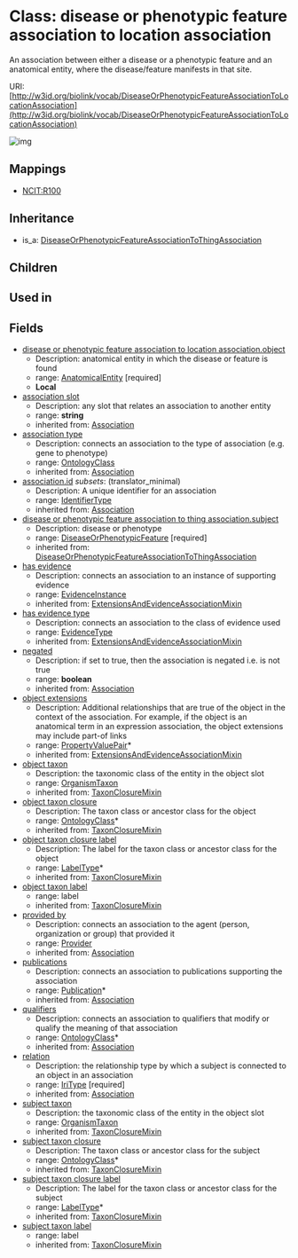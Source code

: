 # Class: disease or phenotypic feature association to location association


An association between either a disease or a phenotypic feature and an anatomical entity, where the disease/feature manifests in that site.

URI: [http://w3id.org/biolink/vocab/DiseaseOrPhenotypicFeatureAssociationToLocationAssociation](http://w3id.org/biolink/vocab/DiseaseOrPhenotypicFeatureAssociationToLocationAssociation)

![img](http://yuml.me/diagram/nofunky;dir:TB/class/\[DiseaseOrPhenotypicFeatureAssociationToLocationAssociation|subject_taxon_closure_label(i):label_type%20*;object_taxon_closure_label(i):label_type%20*;has_evidence(i):evidence_instance%20%3F;id(i):identifier_type%20%3F;relation(i):iri_type;negated(i):boolean%20%3F;association_slot(i):string%20%3F]-%20subject(i)>\[DiseaseOrPhenotypicFeature],%20\[DiseaseOrPhenotypicFeatureAssociationToLocationAssociation]-%20provided%20by(i)%20%3F>\[Provider],%20\[DiseaseOrPhenotypicFeatureAssociationToLocationAssociation]-%20publications(i)%20*>\[Publication],%20\[DiseaseOrPhenotypicFeatureAssociationToLocationAssociation]-%20qualifiers(i)%20*>\[OntologyClass],%20\[DiseaseOrPhenotypicFeatureAssociationToLocationAssociation]-%20association%20type(i)%20%3F>\[OntologyClass],%20\[DiseaseOrPhenotypicFeatureAssociationToLocationAssociation]-%20has%20evidence%20type(i)%20%3F>\[EvidenceType],%20\[DiseaseOrPhenotypicFeatureAssociationToLocationAssociation]-%20object%20extensions(i)%20*>\[PropertyValuePair],%20\[DiseaseOrPhenotypicFeatureAssociationToLocationAssociation]-%20object%20taxon%20closure(i)%20*>\[OntologyClass],%20\[DiseaseOrPhenotypicFeatureAssociationToLocationAssociation]-%20object%20taxon(i)%20%3F>\[OrganismTaxon],%20\[DiseaseOrPhenotypicFeatureAssociationToLocationAssociation]-%20subject%20taxon%20closure(i)%20*>\[OntologyClass],%20\[DiseaseOrPhenotypicFeatureAssociationToLocationAssociation]-%20subject%20taxon(i)%20%3F>\[OrganismTaxon],%20\[DiseaseOrPhenotypicFeatureAssociationToLocationAssociation]-%20object>\[AnatomicalEntity],%20\[DiseaseOrPhenotypicFeatureAssociationToThingAssociation]^-\[DiseaseOrPhenotypicFeatureAssociationToLocationAssociation])
## Mappings

 * [NCIT:R100](http://purl.obolibrary.org/obo/NCIT_R100)
## Inheritance

 *  is_a: [DiseaseOrPhenotypicFeatureAssociationToThingAssociation](DiseaseOrPhenotypicFeatureAssociationToThingAssociation.md)
## Children

## Used in

## Fields

 * [disease or phenotypic feature association to location association.object](disease_or_phenotypic_feature_association_to_location_association_object.md)
    * Description: anatomical entity in which the disease or feature is found
    * range: [AnatomicalEntity](AnatomicalEntity.md) [required]
    * __Local__
 * [association slot](association_slot.md)
    * Description: any slot that relates an association to another entity
    * range: **string**
    * inherited from: [Association](Association.md)
 * [association type](association_type.md)
    * Description: connects an association to the type of association (e.g. gene to phenotype)
    * range: [OntologyClass](OntologyClass.md)
    * inherited from: [Association](Association.md)
 * [association.id](association_id.md) *subsets*: (translator_minimal)
    * Description: A unique identifier for an association
    * range: [IdentifierType](IdentifierType.md)
    * inherited from: [Association](Association.md)
 * [disease or phenotypic feature association to thing association.subject](disease_or_phenotypic_feature_association_to_thing_association_subject.md)
    * Description: disease or phenotype
    * range: [DiseaseOrPhenotypicFeature](DiseaseOrPhenotypicFeature.md) [required]
    * inherited from: [DiseaseOrPhenotypicFeatureAssociationToThingAssociation](DiseaseOrPhenotypicFeatureAssociationToThingAssociation.md)
 * [has evidence](has_evidence.md)
    * Description: connects an association to an instance of supporting evidence
    * range: [EvidenceInstance](EvidenceInstance.md)
    * inherited from: [ExtensionsAndEvidenceAssociationMixin](ExtensionsAndEvidenceAssociationMixin.md)
 * [has evidence type](has_evidence_type.md)
    * Description: connects an association to the class of evidence used
    * range: [EvidenceType](EvidenceType.md)
    * inherited from: [ExtensionsAndEvidenceAssociationMixin](ExtensionsAndEvidenceAssociationMixin.md)
 * [negated](negated.md)
    * Description: if set to true, then the association is negated i.e. is not true
    * range: **boolean**
    * inherited from: [Association](Association.md)
 * [object extensions](object_extensions.md)
    * Description: Additional relationships that are true of the object in the context of the association. For example, if the object is an anatomical term in an expression association, the object extensions may include part-of links
    * range: [PropertyValuePair](PropertyValuePair.md)*
    * inherited from: [ExtensionsAndEvidenceAssociationMixin](ExtensionsAndEvidenceAssociationMixin.md)
 * [object taxon](object_taxon.md)
    * Description: the taxonomic class of the entity in the object slot
    * range: [OrganismTaxon](OrganismTaxon.md)
    * inherited from: [TaxonClosureMixin](TaxonClosureMixin.md)
 * [object taxon closure](object_taxon_closure.md)
    * Description: The taxon class or ancestor class for the object
    * range: [OntologyClass](OntologyClass.md)*
    * inherited from: [TaxonClosureMixin](TaxonClosureMixin.md)
 * [object taxon closure label](object_taxon_closure_label.md)
    * Description: The label for the taxon class or ancestor class for the object
    * range: [LabelType](LabelType.md)*
    * inherited from: [TaxonClosureMixin](TaxonClosureMixin.md)
 * [object taxon label](object_taxon_label.md)
    * range: label
    * inherited from: [TaxonClosureMixin](TaxonClosureMixin.md)
 * [provided by](provided_by.md)
    * Description: connects an association to the agent (person, organization or group) that provided it
    * range: [Provider](Provider.md)
    * inherited from: [Association](Association.md)
 * [publications](publications.md)
    * Description: connects an association to publications supporting the association
    * range: [Publication](Publication.md)*
    * inherited from: [Association](Association.md)
 * [qualifiers](qualifiers.md)
    * Description: connects an association to qualifiers that modify or qualify the meaning of that association
    * range: [OntologyClass](OntologyClass.md)*
    * inherited from: [Association](Association.md)
 * [relation](relation.md)
    * Description: the relationship type by which a subject is connected to an object in an association
    * range: [IriType](IriType.md) [required]
    * inherited from: [Association](Association.md)
 * [subject taxon](subject_taxon.md)
    * Description: the taxonomic class of the entity in the object slot
    * range: [OrganismTaxon](OrganismTaxon.md)
    * inherited from: [TaxonClosureMixin](TaxonClosureMixin.md)
 * [subject taxon closure](subject_taxon_closure.md)
    * Description: The taxon class or ancestor class for the subject
    * range: [OntologyClass](OntologyClass.md)*
    * inherited from: [TaxonClosureMixin](TaxonClosureMixin.md)
 * [subject taxon closure label](subject_taxon_closure_label.md)
    * Description: The label for the taxon class or ancestor class for the subject
    * range: [LabelType](LabelType.md)*
    * inherited from: [TaxonClosureMixin](TaxonClosureMixin.md)
 * [subject taxon label](subject_taxon_label.md)
    * range: label
    * inherited from: [TaxonClosureMixin](TaxonClosureMixin.md)
